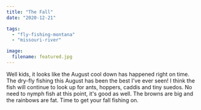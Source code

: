```yaml
---
title: "The Fall"
date: "2020-12-21"

tags:
  - "fly-fishing-montana"
  - "missouri-river"

image:
  filename: featured.jpg
---
```


Well kids, it looks like the August cool down has happened right on time. The dry-fly fishing this August has been the best I've ever seen! I think the fish will continue to look up for ants, hoppers, caddis and tiny suedos. No need to nymph fish at this point, it's good as well. The browns are big and the rainbows are fat. Time to get your fall fishing on.
